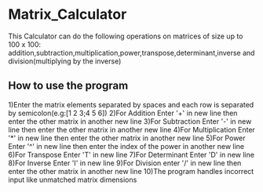 # Matrix_Calculator
This Calculator can do the following operations on matrices of size up to 100 x 100: addition,subtraction,multiplication,power,transpose,determinant,inverse and division(multiplying by the inverse)

## How to use the program
1)Enter the matrix elements separated by spaces and each row is separated by semicolon(e.g:[1 2 3;4 5 6])
2)For Addition Enter '+' in new line then enter the other matrix in another new line
3)For Subtraction Enter '-' in new line then enter the other matrix in another new line
4)For Multiplication Enter '*' in new line then enter the other matrix in another new line
5)For Power Enter '^' in new line then enter the index of the power in another new line
6)For Transpose Enter 'T' in new line
7)For Determinant Enter 'D' in new line
8)For Inverse Enter 'I' in new line
9)For Division enter '/' in new line then enter the other matrix in another new line
10)The program handles incorrect input like unmatched matrix dimensions 

